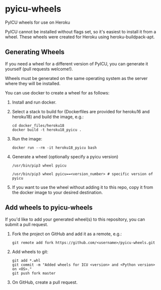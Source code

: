 # pyicu-wheels
PyICU wheels for use on Heroku

PyICU cannot be installed without flags set, so it's easiest to install it from a wheel. These wheels were created for Heroku using heroku-buildpack-apt.

## Generating Wheels
If you need a wheel for a different version of PyICU, you can generate it yourself (pull requests welcome!).

Wheels must be generated on the same operating system as the server where they will be installed.

You can use docker to create a wheel for as follows:

1. Install and run docker.

2. Select a stack to build for (Dockerfiles are provided for heroku16 and heroku18) and build the image, e.g.:

    ```
    cd docker_files/heroku18
    docker build -t heroku18_pyicu .
    ```

3. Run the image:

    ```
    docker run --rm -it heroku18_pyicu bash
    ```

4. Generate a wheel (optionally specify a pyicu version)

    ```
    /usr/bin/pip3 wheel pyicu

    /usr/bin/pip3 wheel pyicu==<version_number> # specific version of pyicu
    ```

5. If you want to use the wheel without adding it to this repo, copy it from the docker image to your desired destination.

## Add wheels to pyicu-wheels

If you'd like to add your generated wheel(s) to this repository, you can submit a pull request.

1. Fork the project on GitHub and add it as a remote, e.g.:

    ```
    git remote add fork https://github.com/<username>/pyicu-wheels.git
    ```

2. Add wheels to git:

    ```
    git add *.whl
    git commit -m "Added wheels for ICU <version> and <Python version> on <OS>."
    git push fork master
    ```

3. On GitHub, create a pull request.
